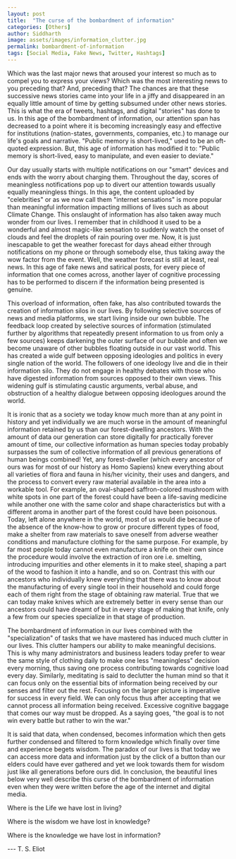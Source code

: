 ```yaml
---
layout: post
title:  "The curse of the bombardment of information"
categories: [Others]
author: Siddharth
image: assets/images/information_clutter.jpg
permalink: bombardment-of-information
tags: [Social Media, Fake News, Twitter, Hashtags]
---
```

Which was the last major news that aroused your interest so much as to compel you to express your views? Which was the most interesting news to you preceding that? And, preceding that? The chances are that these successive news stories came into your life in a jiffy and disappeared in an equally little amount of time by getting subsumed under other news stories. This is what the era of tweets, hashtags, and digital "stories" has done to us. In this age of the bombardment of information, our attention span has decreased to a point where it is becoming increasingly easy and effective for institutions (nation-states, governments, companies, etc.) to manage our life's goals and narrative. "Public memory is short-lived," used to be an oft-quoted expression. But, this age of information has modified it to: "Public memory is short-lived, easy to manipulate, and even easier to deviate."

Our day usually starts with multiple notifications on our "smart" devices and ends with the worry about charging them. Throughout the day, scores of meaningless notifications pop up to divert our attention towards usually equally meaningless things. In this age, the content uploaded by "celebrities" or as we now call them "internet sensations" is more popular than meaningful information impacting millions of lives such as about Climate Change. This onslaught of information has also taken away much wonder from our lives. I remember that in childhood it used to be a wonderful and almost magic-like sensation to suddenly watch the onset of clouds and feel the droplets of rain pouring over me. Now, it is just inescapable to get the weather forecast for days ahead either through notifications on my phone or through somebody else, thus taking away the wow factor from the event. Well, the weather forecast is still at least, real news. In this age of fake news and satirical posts, for every piece of information that one comes across, another layer of cognitive processing has to be performed to discern if the information being presented is genuine.

This overload of information, often fake, has also contributed towards the creation of information silos in our lives. By following selective sources of news and media platforms, we start living inside our own bubble. The feedback loop created by selective sources of information (stimulated further by algorithms that repeatedly present information to us from only a few sources) keeps darkening the outer surface of our bubble and often we become unaware of other bubbles floating outside in our vast world. This has created a wide gulf between opposing ideologies and politics in every single nation of the world. The followers of one ideology live and die in their information silo. They do not engage in healthy debates with those who have digested information from sources opposed to their own views. This widening gulf is stimulating caustic arguments, verbal abuse, and obstruction of a healthy dialogue between opposing ideologues around the world.

It is ironic that as a society we today know much more than at any point in history and yet individually we are much worse in the amount of meaningful information retained by us than our forest-dwelling ancestors. With the amount of data our generation can store digitally for practically forever amount of time, our collective information as human species today probably surpasses the sum of collective information of all previous generations of human beings combined! Yet, any forest-dweller (which every ancestor of ours was for most of our history as Homo Sapiens) knew everything about all varieties of flora and fauna in his/her vicinity, their uses and dangers, and the process to convert every raw material available in the area into a workable tool. For example, an oval-shaped saffron-colored mushroom with white spots in one part of the forest could have been a life-saving medicine while another one with the same color and shape characteristics but with a different aroma in another part of the forest could have been poisonous. Today, left alone anywhere in the world, most of us would die because of the absence of the know-how to grow or procure different types of food, make a shelter from raw materials to save oneself from adverse weather conditions and manufacture clothing for the same purpose. For example, by far most people today cannot even manufacture a knife on their own since the procedure would involve the extraction of iron ore i.e. smelting, introducing impurities and other elements in it to make steel, shaping a part of the wood to fashion it into a handle, and so on. Contrast this with our ancestors who individually knew everything that there was to know about the manufacturing of every single tool in their household and could forge each of them right from the stage of obtaining raw material. True that we can today make knives which are extremely better in every sense than our ancestors could have dreamt of but in every stage of making that knife, only a few from our species specialize in that stage of production.

The bombardment of information in our lives combined with the "specialization" of tasks that we have mastered has induced much clutter in our lives. This clutter hampers our ability to make meaningful decisions. This is why many administrators and business leaders today prefer to wear the same style of clothing daily to make one less "meaningless" decision every morning, thus saving one process contributing towards cognitive load every day. Similarly, meditating is said to declutter the human mind so that it can focus only on the essential bits of information being received by our senses and filter out the rest. Focusing on the larger picture is imperative for success in every field. We can only focus thus after accepting that we cannot process all information being received. Excessive cognitive baggage that comes our way must be dropped. As a saying goes, "the goal is to not win every battle but rather to win the war." 

It is said that data, when condensed, becomes information which then gets further condensed and filtered to form knowledge which finally over time and experience begets wisdom. The paradox of our lives is that today we can access more data and information just by the click of a button than our elders could have ever gathered and yet we look towards them for wisdom just like all generations before ours did. In conclusion, the beautiful lines below very well describe this curse of the bombardment of information even when they were written before the age of the internet and digital media.

Where is the Life we have lost in living?

Where is the wisdom we have lost in knowledge?

Where is the knowledge we have lost in information?

--- T. S. Eliot


